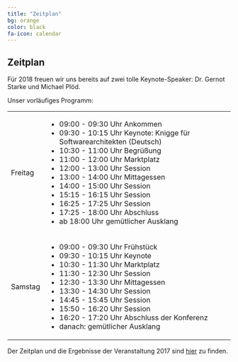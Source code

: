 ```yaml
---
title: "Zeitplan"
bg: orange
color: black
fa-icon: calendar
---
```


## Zeitplan

Für 2018 freuen wir uns bereits auf zwei tolle Keynote-Speaker: Dr. Gernot Starke und Michael Plöd.

Unser vorläufiges Programm:
<table class="schedule">
    <tr>
        <td class="day">Freitag</td>
        <td>
            <ul>
                <li>09:00 - 09:30 Uhr Ankommen</li>
                <li>09:30 - 10:15 Uhr Keynote: Knigge für Softwarearchitekten (Deutsch)</li>
                <li>10:30 - 11:00 Uhr Begrüßung</li>
                <li>11:00 - 12:00 Uhr Marktplatz</li>
                <li>12:00 - 13:00 Uhr Session</li>
                <li>13:00 - 14:00 Uhr Mittagessen</li>
                <li>14:00 - 15:00 Uhr Session</li>
                <li>15:15 - 16:15 Uhr Session</li>
                <li>16:25 - 17:25 Uhr Session</li>
                <li>17:25 - 18:00 Uhr Abschluss</li>
                <li>ab 18:00 Uhr gemütlicher Ausklang</li>
            </ul>
        </td>
    </tr>
    <tr>
        <td class="day">Samstag</td>
        <td>
            <ul>
                <li>09:00 - 09:30 Uhr Frühstück</li>
                <li>09:30 - 10:15 Uhr Keynote</li>
                <li>10:30 - 11:30 Uhr Marktplatz</li>
                <li>11:30 - 12:30 Uhr Session</li>
                <li>12:30 - 13:30 Uhr Mittagessen</li>
                <li>13:30 - 14:30 Uhr Session</li>
                <li>14:45 - 15:45 Uhr Session</li>
                <li>15:50 - 16:20 Uhr Session</li>
                <li>16:20 - 17:20 Uhr Abschluss der Konferenz</li>
                <li>danach: gemütlicher Ausklang</li>
            </ul>
        </td>
    </tr>
</table>

Der Zeitplan und die Ergebnisse der Veranstaltung 2017 sind <a href="schedule_2017">hier</a> zu finden.
